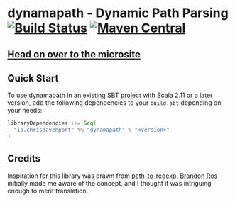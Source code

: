# dynamapath - Dynamic Path Parsing [![Build Status](https://travis-ci.com/ChristopherDavenport/dynamapath.svg?branch=master)](https://travis-ci.com/ChristopherDavenport/dynamapath) [![Maven Central](https://maven-badges.herokuapp.com/maven-central/io.chrisdavenport/dynamapath_2.12/badge.svg)](https://maven-badges.herokuapp.com/maven-central/io.chrisdavenport/dynamapath_2.12)

## [Head on over to the microsite](https://ChristopherDavenport.github.io/dynamapath)

## Quick Start

To use dynamapath in an existing SBT project with Scala 2.11 or a later version, add the following dependencies to your
`build.sbt` depending on your needs:

```scala
libraryDependencies ++= Seq(
  "io.chrisdavenport" %% "dynamapath" % "<version>"
)
```

## Credits

Inspiration for this library was drawn from [path-to-regexp](https://github.com/pillarjs/path-to-regexp),
[Brandon Ros](https://github.com/brandonros) initially made me aware of the concept,
and I thought it was intriguing enough to merit translation.